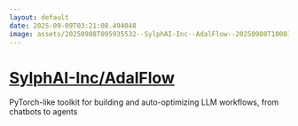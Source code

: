 ```yaml
---
layout: default
date: 2025-09-09T03:21:08.494048
image: assets/20250908T095935532--SylphAI-Inc--AdalFlow--20250908T100039108--cropped.png
---
```


# [SylphAI-Inc/AdalFlow](https://github.com/SylphAI-Inc/AdalFlow)

PyTorch-like toolkit for building and auto-optimizing LLM workflows, from chatbots to agents
